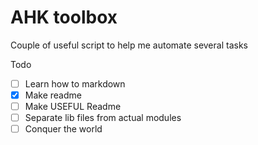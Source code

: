 # AHK toolbox 

Couple of useful script to help me automate several tasks

Todo
 - [ ] Learn how to markdown
 - [x] Make readme
 - [ ] Make USEFUL Readme
 - [ ] Separate lib files from actual modules
 - [ ] Conquer the world
